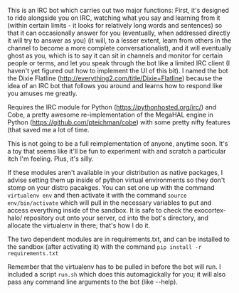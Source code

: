 This is an IRC bot which carries out two major functions: First, it's designed to ride alongside you on IRC, watching what you say and learning from it (within certain limits - it looks for relatively long words and sentences) so that it can occasionally answer for you (eventually, when addressed directly it will try to answer as you) (it will, to a lesser extent, learn from others in the channel to become a more complete conversationalist), and it will eventually ghost as you, which is to say it can sit in channels and monitor for certain people or terms, and let you speak through the bot like a limited IRC client (I haven't yet figured out how to implement the UI of this bit).  I named the bot the Dixie Flatline (http://everything2.com/title/Dixie+Flatline) because the idea of an IRC bot that follows you around and learns how to respond like you amuses me greatly.

Requires the IRC module for Python (https://pythonhosted.org/irc/) and Cobe, a pretty awesome re-implementation of the MegaHAL engine in Python (https://github.com/pteichman/cobe) with some pretty nifty features (that saved me a lot of time.

This is not going to be a full reimplementation of anyone, anytime soon.  It's a toy that seems like it'll be fun to experiment with and scratch a particular itch I'm feeling.  Plus, it's silly.

If these modules aren't available in your distribution as native packages, I advise setting them up inside of python virtual environments so they don't stomp on your distro pacakges.  You can set one up with the command `virtualenv env` and then activate it with the command `source env/bin/activate` which will pull in the necessary variables to put and access everything inside of the sandbox.  It is safe to check the exocortex-halo/ repository out onto your server, cd into the bot's directory, and allocate the virtualenv in there; that's how I do it.

The two dependent modules are in requirements.txt, and can be installed to the sandbox (after activating it) with the command `pip install -r requirements.txt`

Remember that the virtualenv has to be pulled in before the bot will run.  I included a script `run.sh` which does this automagickally for you; it will also pass any command line arguments to the bot (like --help).

